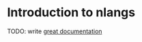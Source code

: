 # Introduction to nlangs

TODO: write [great documentation](http://jacobian.org/writing/what-to-write/)

